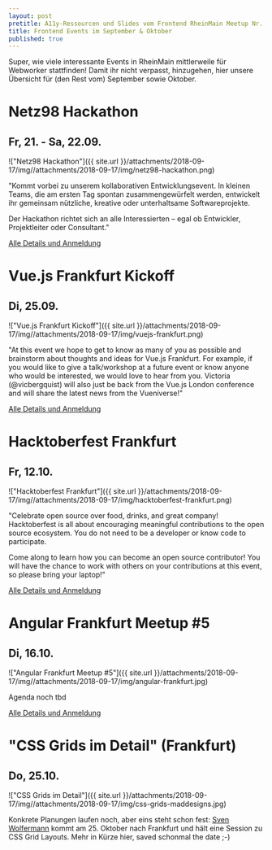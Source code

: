 ```yaml
---
layout: post
pretitle: A11y-Ressourcen und Slides vom Frontend RheinMain Meetup Nr. 17
title: Frontend Events im September & Oktober
published: true
---
```


Super, wie viele interessante Events in RheinMain mittlerweile für Webworker stattfinden! Damit ihr nicht verpasst, hinzugehen, hier unsere Übersicht für (den Rest vom) September sowie Oktober.

# Netz98 Hackathon
## Fr, 21. - Sa, 22.09.

!["Netz98 Hackathon"]({{ site.url }}/attachments/2018-09-17/img//attachments/2018-09-17/img/netz98-hackathon.png)

"Kommt vorbei zu unserem kollaborativen Entwicklungsevent. In kleinen Teams, die am ersten Tag spontan zusammengewürfelt werden, entwickelt ihr gemeinsam nützliche, kreative oder unterhaltsame Softwareprojekte.
 
 Der Hackathon richtet sich an alle Interessierten – egal ob Entwickler, Projektleiter oder Consultant."

[Alle Details und Anmeldung](https://www.netz98.de/hackathon/)


# Vue.js Frankfurt Kickoff
## Di, 25.09.

!["Vue.js Frankfurt Kickoff"]({{ site.url }}/attachments/2018-09-17/img//attachments/2018-09-17/img/vuejs-frankfurt.png)

"At this event we hope to get to know as many of you as possible and brainstorm about thoughts and ideas for Vue.js Frankfurt. For example, if you would like to give a talk/workshop at a future event or know anyone who would be interested, we would love to hear from you. Victoria (@vicbergquist) will also just be back from the Vue.js London conference and will share the latest news from the Vueniverse!"

[Alle Details und Anmeldung](https://www.meetup.com/de-DE/vuejsfrankfurt/events/254211360/)


# Hacktoberfest Frankfurt
## Fr, 12.10.

!["Hacktoberfest Frankfurt"]({{ site.url }}/attachments/2018-09-17/img//attachments/2018-09-17/img/hacktoberfest-frankfurt.png)

"Celebrate open source over food, drinks, and great company! Hacktoberfest is all about encouraging meaningful contributions to the open source ecosystem. You do not need to be a developer or know code to participate.
 
 Come along to learn how you can become an open source contributor! You will have the chance to work with others on your contributions at this event, so please bring your laptop!"
 
 [Alle Details und Anmeldung](https://www.eventbrite.com/e/hacktoberfest-frankfurt-2018-tickets-50225231018?aff=frontendusergroup)

# Angular Frankfurt Meetup #5
## Di, 16.10.

!["Angular Frankfurt Meetup #5"]({{ site.url }}/attachments/2018-09-17/img//attachments/2018-09-17/img/angular-frankfurt.jpg)

Agenda noch tbd

[Alle Details und Anmeldung](https://www.meetup.com/de-DE/Angular-Frankfurt/events/254482613/)


# "CSS Grids im Detail" (Frankfurt)
## Do, 25.10.

!["CSS Grids im Detail"]({{ site.url }}/attachments/2018-09-17/img//attachments/2018-09-17/img/css-grids-maddesigns.jpg)

Konkrete Planungen laufen noch, aber eins steht schon fest: [Sven Wolfermann](http://maddesigns.de) kommt am 25. Oktober nach Frankfurt und hält eine Session zu CSS Grid Layouts. Mehr in Kürze hier, saved schonmal the date ;-)




 
